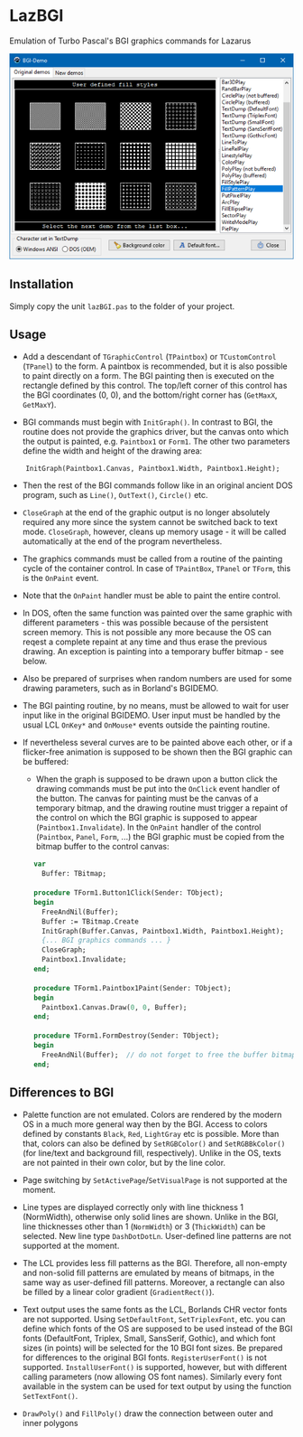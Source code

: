 # LazBGI
Emulation of Turbo Pascal's BGI graphics commands for Lazarus

![Screenshot](screenshots/bgidemo.png)

## Installation

Simply copy the unit `lazBGI.pas` to the folder of your project.

## Usage

- Add a descendant of `TGraphicControl` (`TPaintbox`) or `TCustomControl` (`TPanel`) to
  the form. A paintbox is recommended, but it is also possible to paint
  directly on a form.
  The BGI painting then is executed on the rectangle defined by this control.
  The top/left corner of this control has the BGI coordinates (0, 0), and the
  bottom/right corner has (`GetMaxX`, `GetMaxY`).

- BGI commands must begin with `InitGraph()`. In contrast to BGI, the routine does
  not provide the graphics driver, but the canvas onto which the output is 
  painted, e.g. `Paintbox1` or `Form1`. The other two parameters define the width and
  height of the drawing area:

```pascal
    InitGraph(Paintbox1.Canvas, Paintbox1.Width, Paintbox1.Height);
```
     
- Then the rest of the BGI commands follow like in an original ancient DOS
  program, such as `Line()`, `OutText()`, `Circle()` etc.

- `CloseGraph` at the end of the graphic output is no longer absolutely required
  any more since the system cannot be switched back to text mode.
  `CloseGraph`, however, cleans up memory usage - it will be called automatically
  at the end of the program nevertheless.

- The graphics commands must be called from a routine of the painting cycle of
  the container control. In case of `TPaintBox`, `TPanel` or `TForm`, this is the
  `OnPaint` event.

- Note that the `OnPaint` handler must be able to paint the entire control.

- In DOS, often the same function was painted over the same graphic with
  different parameters - this was possible because of the persistent screen
  memory. This is not possible any more because the OS can reqest a complete
  repaint at any time and thus erase the previous drawing. An exception is
  painting into a temporary buffer bitmap - see below.

- Also be prepared of surprises when random numbers are used for some drawing
  parameters, such as in Borland's BGIDEMO.

- The BGI painting routine, by no means, must be allowed to wait for user input
  like in the original BGIDEMO. User input must be handled by the usual
  LCL `OnKey*` and `OnMouse*` events outside the painting routine.

- If nevertheless several curves are to be painted above each other, or if
  a flicker-free animation is supposed to be shown then the BGI graphic can
  be buffered:

  - When the graph is supposed to be drawn upon a button click the drawing
    commands must be put into the `OnClick` event handler of the button.
    The canvas for painting must be the canvas of a temporary bitmap, and the
    drawing routine must trigger a repaint of the control on which the BGI
    graphic is supposed to appear (`Paintbox1.Invalidate`). In the `OnPaint`
    handler of the control (`Paintbox`, `Panel`, `Form`, ...) the BGI graphic must
    be copied from the bitmap buffer to the control canvas:            

```pascal
      var
        Buffer: TBitmap;

      procedure TForm1.Button1Click(Sender: TObject);
      begin
        FreeAndNil(Buffer);
        Buffer := TBitmap.Create
        InitGraph(Buffer.Canvas, Paintbox1.Width, Paintbox1.Height);
        {... BGI graphics commands ... }
        CloseGraph;
        Paintbox1.Invalidate;
      end;

      procedure TForm1.Paintbox1Paint(Sender: TObject);
      begin
        Paintbox1.Canvas.Draw(0, 0, Buffer);
      end;
      
      procedure TForm1.FormDestroy(Sender: TObject);
      begin
        FreeAndNil(Buffer);  // do not forget to free the buffer bitmap
      end;
```

## Differences to BGI

- Palette function are not emulated. Colors are rendered by the modern OS in a
  much more general way then by the BGI. Access to colors defined by constants
  `Black`, `Red`, `LightGray` etc is possible. More than that, colors can also
  be defined by `SetRGBColor()` and `SetRGBBkColor()` (for line/text and background
  fill, respectively). Unlike in the OS, texts are not painted in their own
  color, but by the line color.

- Page switching by `SetActivePage`/`SetVisualPage` is not supported at the moment.

- Line types are displayed correctly only with line thickness 1 (NormWidth),
  otherwise only solid lines are shown. Unlike in the BGI, line thicknesses
  other than 1 (`NormWidth`) or 3 (`ThickWidth`) can be selected.
  New line type `DashDotDotLn`.
  User-defined line patterns are not supported at the moment.

- The LCL provides less fill patterns as the BGI. Therefore, all non-empty and
  non-solid fill patterns are emulated by means of bitmaps, in the same way
  as user-defined fill patterns. Moreover, a rectangle can also be filled by
  a linear color gradient (`GradientRect()`).

- Text output uses the same fonts as the LCL, Borlands CHR vector fonts are not
  supported. Using `SetDefaultFont`, `SetTriplexFont`, etc. you can define which
  fonts of the OS are supposed to be used instead of the BGI fonts (DefaultFont,
  Triplex, Small, SansSerif, Gothic), and which font sizes (in points) will be
  selected for the 10 BGI font sizes. Be prepared for differences to the
  original BGI fonts. `RegisterUserFont()` is not supported. `InstallUserFont()` is
  supported, however, but with different calling parameters (now allowing
  OS font names).
  Similarly every font available in the system can be used for text output by
  using the function `SetTextFont()`.

- `DrawPoly()` and `FillPoly()` draw the connection between outer and inner polygons


